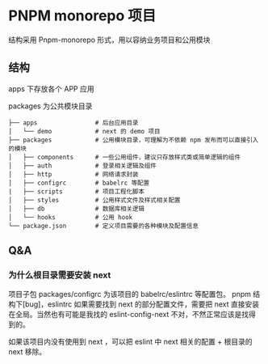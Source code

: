 # PNPM monorepo 项目

结构采用 Pnpm-monorepo 形式，用以容纳业务项目和公用模块

## 结构

apps 下存放各个 APP 应用

packages 为公共模块目录

```
├── apps                # 后台应用目录
│   └── demo            # next 的 demo 项目
├── packages            # 公用模块目录，可理解为不依赖 npm 发布而可以直接引入的模块
│   ├── components      # 一些公用组件，建议只存放样式类或简单逻辑的组件
│   ├── auth            # 登录相关逻辑及组件
│   ├── http            # 网络请求封装
│   ├── configrc        # babelrc 等配置
|   ├── scripts         # 项目工程化脚本
│   ├── styles          # 公用样式文件及样式相关配置
│   ├── db              # 数据库相关逻辑
│   └── hooks           # 公用 hook
└── package.json        # 定义项目需要的各种模块及配置信息
```

## Q&A

### 为什么根目录需要安装 next

项目子包 packages/configrc 为该项目的 babelrc/eslintrc 等配置包。
pnpm 结构下[bug]，eslintrc 如果需要找到 next 的部分配置文件，需要把 next 直接安装在全局。当然也有可能是我找的 eslint-config-next 不对，不然正常应该是找得到的。

如果该项目内没有使用到 next ，可以把 eslint 中 next 相关的配置 + 根目录的 next 移除。
